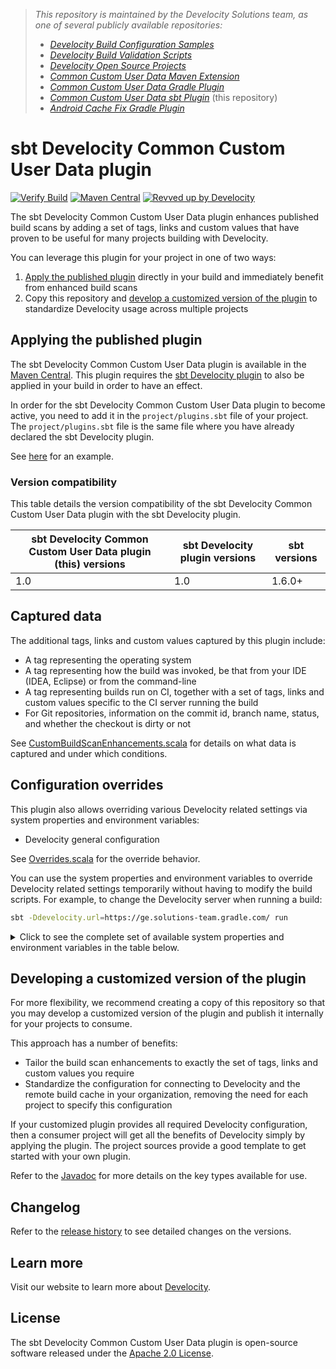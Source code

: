 > _This repository is maintained by the Develocity Solutions team, as one of several publicly available repositories:_
> - _[Develocity Build Configuration Samples][dv-build-config-samples]_
> - _[Develocity Build Validation Scripts][dv-build-validation-scripts]_
> - _[Develocity Open Source Projects][dv-oss-projects]_
> - _[Common Custom User Data Maven Extension][ccud-maven-extension]_
> - _[Common Custom User Data Gradle Plugin][ccud-gradle-plugin]_
> - _[Common Custom User Data sbt Plugin][ccud-sbt-plugin]_ (this repository)
> - _[Android Cache Fix Gradle Plugin][android-cache-fix-plugin]_

# sbt Develocity Common Custom User Data plugin


[![Verify Build](https://github.com/gradle/common-custom-user-data-sbt-plugin/actions/workflows/build-verification.yml/badge.svg?branch=main)](https://github.com/gradle/common-custom-user-data-sbt-plugin/actions/workflows/build-verification.yml)
[![Maven Central](https://img.shields.io/maven-central/v/com.gradle/sbt-develocity-common-custom-user-data_2.12_1.0)](https://central.sonatype.com/artifact/com.gradle/sbt-develocity-common-custom-user-data)
[![Revved up by Develocity](https://img.shields.io/badge/Revved%20up%20by-Develocity-06A0CE?logo=Gradle&labelColor=02303A)](https://ge.solutions-team.gradle.com/scans)

The sbt Develocity Common Custom User Data plugin enhances published build scans
by adding a set of tags, links and custom values that have proven to be useful for many projects building with Develocity.

You can leverage this plugin for your project in one of two ways:
1. [Apply the published plugin](#applying-the-published-plugin) directly in your build and immediately benefit from enhanced build scans
2. Copy this repository and [develop a customized version of the plugin](#developing-a-customized-version-of-the-plugin) to standardize Develocity usage across multiple projects

## Applying the published plugin

The sbt Develocity Common Custom User Data plugin is available in the [Maven Central](https://search.maven.org/artifact/com.gradle/sbt-develocity-common-custom-user-data). This plugin
requires the [sbt Develocity plugin](https://search.maven.org/artifact/com.gradle/sbt-develocity) to also be applied in your build in order to have
an effect.

In order for the sbt Develocity Common Custom User Data plugin to become active, you need to add it in the `project/plugins.sbt` file of your project. The `project/plugins.sbt` file is the same
file where you have already declared the sbt Develocity plugin.

See [here](./project/plugins.sbt) for an example.

### Version compatibility

This table details the version compatibility of the sbt Develocity Common Custom User Data plugin with the sbt Develocity plugin.

| sbt Develocity Common Custom User Data plugin (this) versions | sbt Develocity plugin versions | sbt versions |
|---------------------------------------------------------------|--------------------------------|--------------|
| 1.0                                                           | 1.0                            | 1.6.0+       |

## Captured data

The additional tags, links and custom values captured by this plugin include:
- A tag representing the operating system
- A tag representing how the build was invoked, be that from your IDE (IDEA, Eclipse) or from the command-line
- A tag representing builds run on CI, together with a set of tags, links and custom values specific to the CI server running the build
- For Git repositories, information on the commit id, branch name, status, and whether the checkout is dirty or not

See [CustomBuildScanEnhancements.scala](./src/main/scala/com/gradle/internal/CustomBuildScanEnhancements.scala) for details on what data is
captured and under which conditions.

## Configuration overrides

This plugin also allows overriding various Develocity related settings via system properties and environment variables:
- Develocity general configuration

See [Overrides.scala](./src/main/scala/com/gradle/internal/Overrides.scala) for the override behavior.

You can use the system properties and environment variables to override Develocity related settings temporarily without having
to modify the build scripts. For example, to change the Develocity server when running a build:

```bash
sbt -Ddevelocity.url=https://ge.solutions-team.gradle.com/ run
```

<details>
  <summary>Click to see the complete set of available system properties and environment variables in the table below. </summary>

### Develocity settings

| Develocity API                  | System property                 | Environment variable            |
|:--------------------------------|:--------------------------------|:--------------------------------|
| develocity.server               | develocity.url                  | DEVELOCITY_URL                  |
| develocity.allowUntrustedServer | develocity.allowUntrustedServer | DEVELOCITY_ALLOWUNTRUSTEDSERVER |

</details>

## Developing a customized version of the plugin

For more flexibility, we recommend creating a copy of this repository so that you may develop a customized version of the plugin and publish it internally for your projects to consume.

This approach has a number of benefits:
- Tailor the build scan enhancements to exactly the set of tags, links and custom values you require
- Standardize the configuration for connecting to Develocity and the remote build cache in your organization, removing the need for each project to specify this configuration

If your customized plugin provides all required Develocity configuration, then a consumer project will get all the benefits of Develocity simply by applying the plugin. The
project sources provide a good template to get started with your own plugin.

Refer to the [Javadoc](https://docs.gradle.com/enterprise/sbt-plugin/api/com/gradle/develocity/agent/sbt/api/configuration/) for more details on the key types available for use.

## Changelog

Refer to the [release history](https://github.com/gradle/common-custom-user-data-sbt-plugin/releases) to see detailed changes on the versions.

## Learn more

Visit our website to learn more about [Develocity][develocity].

## License

The sbt Develocity Common Custom User Data plugin is open-source software released under the [Apache 2.0 License][apache-license].

[dv-build-config-samples]: https://github.com/gradle/develocity-build-config-samples
[dv-build-validation-scripts]: https://github.com/gradle/gradle-enterprise-build-validation-scripts
[dv-oss-projects]: https://github.com/gradle/develocity-oss-projects
[ccud-gradle-plugin]: https://github.com/gradle/common-custom-user-data-gradle-plugin
[ccud-maven-extension]: https://github.com/gradle/common-custom-user-data-maven-extension
[ccud-sbt-plugin]: https://github.com/gradle/common-custom-user-data-sbt-plugin
[android-cache-fix-plugin]: https://github.com/gradle/android-cache-fix-gradle-plugin
[develocity]: https://gradle.com/develocity
[apache-license]: https://www.apache.org/licenses/LICENSE-2.0.html
